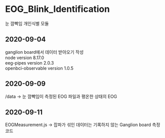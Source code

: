 # EOG_Blink_Identification
눈 깜빡임 개인식별 모듈

## 2020-09-04
ganglion board에서 데이터 받아오기 작성<br>
node version 8.17.0<br>
eeg-pipes version 2.0.3<br>
openbci-observable version 1.0.5<br>

## 2020-09-09
/data -> 눈 깜빡임이 측정된 EOG 파일과 평온한 상태의 EOG 


## 2020-09-11
EOGMeasurement.js -> 잡파가 섞인 데이터는 기록하지 않는 Ganglion board 측정 코드

